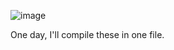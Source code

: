 ![image](https://github.com/MedicMedic/Marianne-s-Insane-Ramblings/assets/142379309/dc44ecbe-94fc-4d3d-98f7-baf0d80c0f5b)

One day, I'll compile these in one file.
